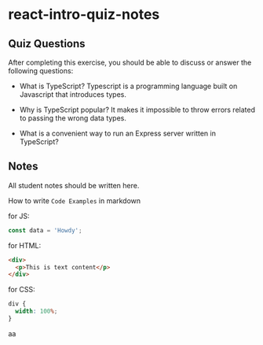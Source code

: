# react-intro-quiz-notes

## Quiz Questions

After completing this exercise, you should be able to discuss or answer the following questions:

- What is TypeScript?
  Typescript is a programming language built on Javascript that introduces types.

- Why is TypeScript popular?
  It makes it impossible to throw errors related to passing the wrong data types.

- What is a convenient way to run an Express server written in TypeScript?

## Notes

All student notes should be written here.

How to write `Code Examples` in markdown

for JS:

```javascript
const data = 'Howdy';
```

for HTML:

```html
<div>
  <p>This is text content</p>
</div>
```

for CSS:

```css
div {
  width: 100%;
}
```

aa
